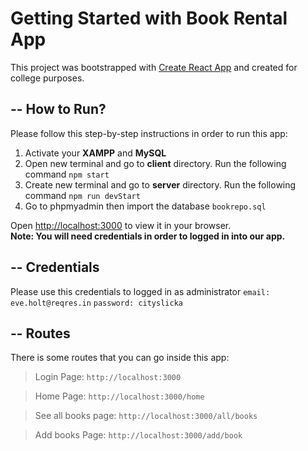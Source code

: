 # Getting Started with Book Rental App

This project was bootstrapped with [Create React App](https://github.com/facebook/create-react-app) and created for college purposes.

## -- How to Run?

Please follow this step-by-step instructions in order to run this app:
1. Activate your **XAMPP** and **MySQL**
2. Open new terminal and go to **client** directory. Run the following command `npm start`
2. Create new terminal and go to **server** directory. Run the following command `npm run devStart`
4. Go to phpmyadmin then import the database `bookrepo.sql`

Open [http://localhost:3000](http://localhost:3000) to view it in your browser.\
**Note: You will need credentials in order to logged in into our app.**


## -- Credentials
Please use this credentials to logged in as administrator
`email: eve.holt@reqres.in`
`password: cityslicka`

## -- Routes
There is some routes that you can go inside this app:

> Login Page: `http://localhost:3000`

> Home Page: `http://localhost:3000/home`

> See all books page: `http://localhost:3000/all/books`

> Add books Page: `http://localhost:3000/add/book`
